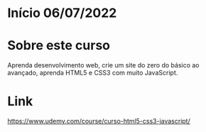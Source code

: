 # Início 06/07/2022

# Sobre este curso
Aprenda desenvolvimento web, crie um site do zero do básico ao avançado, aprenda HTML5 e CSS3 com muito JavaScript.

# Link
https://www.udemy.com/course/curso-html5-css3-javascript/

